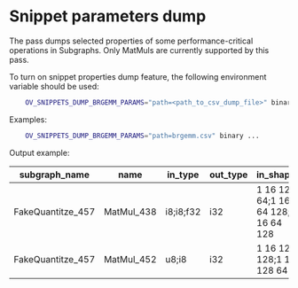 # Snippet parameters dump

The pass dumps selected properties of some performance-critical operations in Subgraphs. Only MatMuls are currently supported by this pass.

To turn on snippet properties dump feature, the following environment variable should be used:
```sh
    OV_SNIPPETS_DUMP_BRGEMM_PARAMS="path=<path_to_csv_dump_file>" binary ...
```

Examples:
```sh
    OV_SNIPPETS_DUMP_BRGEMM_PARAMS="path=brgemm.csv" binary ...
```

Output example:

| subgraph_name      | name       | in_type     | out_type | in_shapes                           | out_shapes           | in_layouts               | out_layouts | M   | N   | K   | m_block | n_block  | k_block  | acc_max_time  | avg_max_time  |
|--------------------|------------|-------------|----------|-------------------------------------|----------------------|--------------------------|-------------|-----|-----|-----|---------|----------|----------|---------------|---------------|
| FakeQuantitze_457  | MatMul_438 | i8;i8;f32   | i32      | 1 16 128 64;1 16 64 128;1 16 64 128 | 1 16 128 128         | 0 2 1 3;0 1 2 3;0 1 2 3; | 0 1 2 3;    | 128 | 128 | 64  | 32      | FULL_DIM | FULL_DIM | 41482         | 5185          |
| FakeQuantitze_457  | MatMul_452 | u8;i8       | i32      | 1 16 128 128;1 16 128 64            | 1 16 128 64          | 0 1 2 3;0 1 2 3;         | 0 1 2 3;    | 128 | 64  | 128 | 32      | FULL_DIM | FULL_DIM | 39427         | 4928          |
